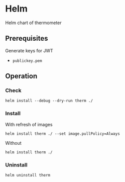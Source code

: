 # Helm

Helm chart of thermometer

## Prerequisites

Generate keys for JWT
- `publickey.pem`

## Operation

### Check
```shell
helm install --debug --dry-run therm ./
```

### Install

With refresh of images
```shell
helm install therm ./ --set image.pullPolicy=Always 
```

Without
```shell
helm install therm ./
```

### Uninstall
```shell
helm uninstall therm
```